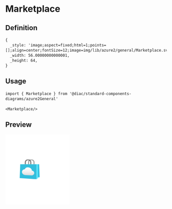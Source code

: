 # Marketplace

## Definition

```
{
  _style: 'image;aspect=fixed;html=1;points=[];align=center;fontSize=12;image=img/lib/azure2/general/Marketplace.svg;strokeColor=none;',
  _width: 56.00000000000001,
  _height: 64,
}
```

## Usage

```
import { Marketplace } from '@diac/standard-components-diagrams/azure2General'

<Marketplace/>
```

## Preview

<img src="./marketplace.png" width="200"/>

